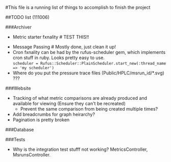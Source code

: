 #This file is a running list of things to accomplish to finish the project

##TODO list (111006)

###Archiver
-	Metric starter fxnality  # TEST THIS!!
*	Message Passing # Mostly done, just clean it up!
* Cron fxnality can be had by the rufus-scheduler gem, which implements cron stuff in ruby.  Looks pretty easy to use.  
		`scheduler = Rufus::Scheduler::PlainScheduler.start_new(:thread_name => 'my scheduler')`
* Where do you put the pressure trace files (Public/HPLC/msrun\_id/\*.svg) ??? 

###Website
  - Tracking of what metric comparisons are already produced and available for viewing (Ensure they can't be recreated)
    - Prevent the same comparison from being created multiple times?
  - Add breadcrumbs for graph heirarchy?
  - Pagination is pretty broken

###Database

###Tests
* Why is the integration test stufff not working? MetricsController,
  MsrunsController.
